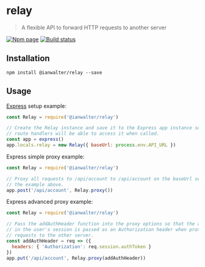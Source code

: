 # relay
> A flexible API to forward HTTP requests to another server

[![Npm page][npm-image]][npm-url]
[![Build status][build-image]][build-url]

## Installation

```console
npm install @ianwalter/relay --save
```

## Usage

[Express](http://expressjs.com) setup example:

```js
const Relay = require('@ianwalter/relay')

// Create the Relay instance and save it to the Express app instance so that
// route handlers will be able to access it when called.
const app = express()
app.locals.relay = new Relay({ baseUrl: process.env.API_URL })
```

Express simple proxy example:

```js
const Relay = require('@ianwalter/relay')

// Proxy all requests to /api/account to /api/account on the baseUrl setup in
// the example above.
app.post('/api/account', Relay.proxy())
```

Express advanced proxy example:

```js
const Relay = require('@ianwalter/relay')

// Pass the addAuthHeader function into the proxy options so that the authToken
// in the user's session is passed as an Authorization header when proxying
// requests to the other server.
const addAuthHeader = req => ({
  headers: { 'Authorization': req.session.authToken }
})
app.put('/api/account', Relay.proxy(addAuthHeader))
```


[npm-image]: https://img.shields.io/npm/v/@ianwalter/relay.svg
[npm-url]: https://www.npmjs.com/package/@ianwalter/relay
[build-image]: https://travis-ci.com/ianwalter/relay.svg?branch=master
[build-url]: https://travis-ci.com/ianwalter/relay
